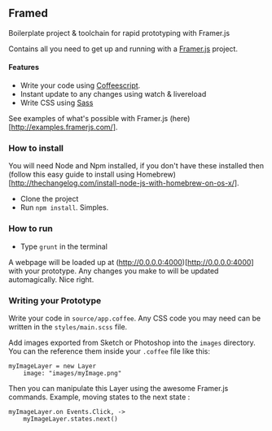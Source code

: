 ## Framed

Boilerplate project & toolchain for rapid prototyping with Framer.js

Contains all you need to get up and running with a [Framer.js](http://framerjs.com/) project.

#### Features

* Write your code using [Coffeescript](http://coffeescript.org/).
* Instant update to any changes using watch & livereload
* Write CSS using [Sass](http://sass-lang.com/)

See examples of what's possible with Framer.js (here)[http://examples.framerjs.com/].

### How to install

You will need Node and Npm installed, if you don't have these installed then (follow this easy guide to install using Homebrew)[http://thechangelog.com/install-node-js-with-homebrew-on-os-x/].

* Clone the project
* Run `npm install`. Simples.

### How to run

* Type `grunt` in the terminal

A webpage will be loaded up at (http://0.0.0.0:4000)[http://0.0.0.0:4000] with your prototype. Any changes you make to will be updated automagically. Nice right.

### Writing your Prototype

Write your code in `source/app.coffee`.
Any CSS code you may need can be written in the `styles/main.scss` file.

Add images exported from Sketch or Photoshop into the `images` directory. You can the reference them inside your `.coffee` file like this:

```
myImageLayer = new Layer
    image: "images/myImage.png"
```

Then you can manipulate this Layer using the awesome Framer.js commands. Example, moving states to the next state :

```
myImageLayer.on Events.Click, ->
    myImageLayer.states.next()
```
